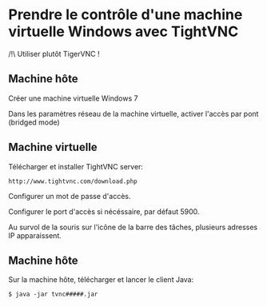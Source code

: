# Prendre le contrôle d'une machine virtuelle Windows avec TightVNC

/!\ Utiliser plutôt TigerVNC !


## Machine hôte

Créer une machine virtuelle Windows 7

Dans les paramètres réseau de la machine virtuelle, activer l'accès par pont (bridged mode)

## Machine virtuelle

Télécharger et installer TightVNC server:

	http://www.tightvnc.com/download.php

Configurer un mot de passe d'accès.

Configurer le port d'accès si nécéssaire, par défaut 5900.

Au survol de la souris sur l'icône de la barre des tâches, plusieurs adresses IP apparaissent.

## Machine hôte

Sur la machine hôte, télécharger et lancer le client Java:

	$ java -jar tvnc#####.jar

	

